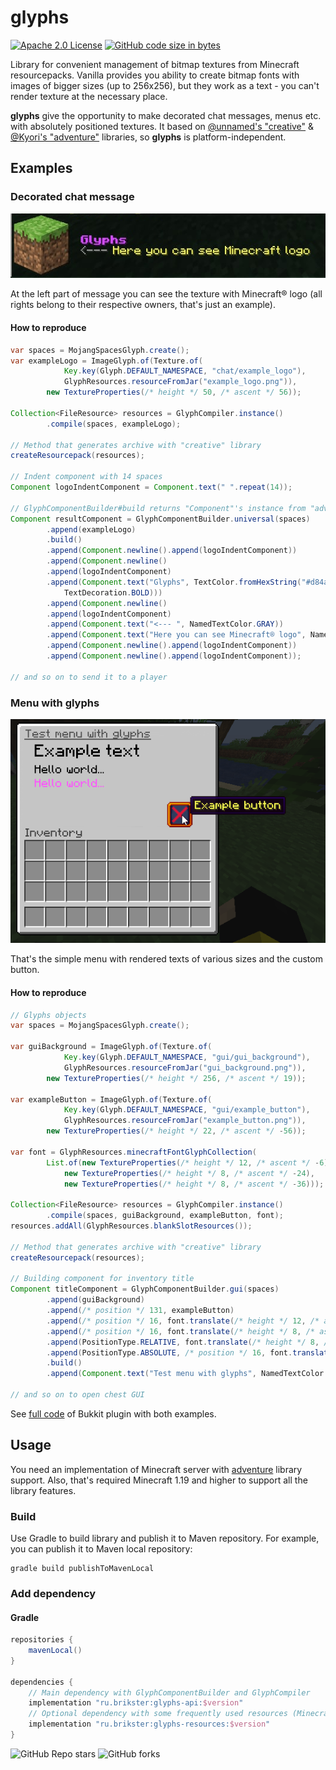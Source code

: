 # glyphs
[![Apache 2.0 License](https://img.shields.io/badge/license-Apache%202.0-blue)](LICENSE.md)
[![GitHub code size in bytes](https://img.shields.io/github/languages/code-size/Brikster/glyphs?color=yellow)](https://github.com/Brikster/glyphs/archive/master.zip)

Library for convenient management of bitmap textures from Minecraft resourcepacks.
Vanilla provides you ability to create bitmap fonts with images of bigger sizes (up to 256x256),
but they work as a text - you can't render texture at the necessary place.

**glyphs** give the opportunity to make decorated chat messages, menus etc. with absolutely
positioned textures. It based on [@unnamed's "creative"](https://github.com/unnamed/creative) & [@Kyori's "adventure"](https://github.com/KyoriPowered/adventure) libraries,
so **glyphs** is platform-independent.

## Examples

### Decorated chat message
![Decorated chat message](markdown/example_message.png)

At the left part of message you can see the texture with Minecraft® logo 
(all rights belong to their respective owners, that's just an example).

#### How to reproduce

```java
var spaces = MojangSpacesGlyph.create();
var exampleLogo = ImageGlyph.of(Texture.of(
            Key.key(Glyph.DEFAULT_NAMESPACE, "chat/example_logo"),
            GlyphResources.resourceFromJar("example_logo.png")),
        new TextureProperties(/* height */ 50, /* ascent */ 56));

Collection<FileResource> resources = GlyphCompiler.instance()
        .compile(spaces, exampleLogo);

// Method that generates archive with "creative" library
createResourcepack(resources);

// Indent component with 14 spaces
Component logoIndentComponent = Component.text(" ".repeat(14));

// GlyphComponentBuilder#build returns "Component"'s instance from "adventure" library
Component resultComponent = GlyphComponentBuilder.universal(spaces)
        .append(exampleLogo)
        .build()
        .append(Component.newline().append(logoIndentComponent))
        .append(Component.newline()
        .append(logoIndentComponent)
        .append(Component.text("Glyphs", TextColor.fromHexString("#d84aff"), 
            TextDecoration.BOLD)))
        .append(Component.newline()
        .append(logoIndentComponent)
        .append(Component.text("<--- ", NamedTextColor.GRAY))
        .append(Component.text("Here you can see Minecraft® logo", NamedTextColor.YELLOW)))
        .append(Component.newline().append(logoIndentComponent))
        .append(Component.newline().append(logoIndentComponent));

// and so on to send it to a player
```

### Menu with glyphs
![Example menu](markdown/example_menu.png)

That's the simple menu with rendered texts of various sizes and the custom button.

#### How to reproduce
```java
// Glyphs objects
var spaces = MojangSpacesGlyph.create();

var guiBackground = ImageGlyph.of(Texture.of(
            Key.key(Glyph.DEFAULT_NAMESPACE, "gui/gui_background"),
            GlyphResources.resourceFromJar("gui_background.png")),
        new TextureProperties(/* height */ 256, /* ascent */ 19));

var exampleButton = ImageGlyph.of(Texture.of(
            Key.key(Glyph.DEFAULT_NAMESPACE, "gui/example_button"),
            GlyphResources.resourceFromJar("example_button.png")),
        new TextureProperties(/* height */ 22, /* ascent */ -56));

var font = GlyphResources.minecraftFontGlyphCollection(
        List.of(new TextureProperties(/* height */ 12, /* ascent */ -6),
            new TextureProperties(/* height */ 8, /* ascent */ -24),
            new TextureProperties(/* height */ 8, /* ascent */ -36)));

Collection<FileResource> resources = GlyphCompiler.instance()
        .compile(spaces, guiBackground, exampleButton, font);
resources.addAll(GlyphResources.blankSlotResources());

// Method that generates archive with "creative" library
createResourcepack(resources);

// Building component for inventory title
Component titleComponent = GlyphComponentBuilder.gui(spaces)
        .append(guiBackground)
        .append(/* position */ 131, exampleButton)
        .append(/* position */ 16, font.translate(/* height */ 12, /* ascent */ -6, "Example text"))
        .append(/* position */ 16, font.translate(/* height */ 8, /* ascent */ -24, "Hello "))
        .append(PositionType.RELATIVE, font.translate(/* height */ 8, /* ascent */ -24, "world..."))
        .append(PositionType.ABSOLUTE, /* position */ 16, font.translate(/* height */ 8, /* ascent */ -36, "Hello world...", NamedTextColor.LIGHT_PURPLE))
        .build()
        .append(Component.text("Test menu with glyphs", NamedTextColor.DARK_GRAY, TextDecoration.UNDERLINED));

// and so on to open chest GUI
```

See [full code](https://github.com/Brikster/glyphs/blob/master/example-bukkit/src/main/java/ru/brikster/glyphs/bukkit/ExamplePlugin.java) of Bukkit plugin with both examples.

## Usage
You need an implementation of Minecraft server with [adventure](https://github.com/KyoriPowered/adventure) library support.
Also, that's required Minecraft 1.19 and higher to support all the library features.

### Build
Use Gradle to build library and publish it to Maven repository.
For example, you can publish it to Maven local repository:
```shell
gradle build publishToMavenLocal
```

### Add dependency

#### Gradle
```groovy
repositories {
    mavenLocal()
}

dependencies {
    // Main dependency with GlyphComponentBuilder and GlyphCompiler
    implementation "ru.brikster:glyphs-api:$version"
    // Optional dependency with some frequently used resources (Minecraft font etc.)
    implementation "ru.brikster:glyphs-resources:$version"
}
```

![GitHub Repo stars](https://img.shields.io/github/stars/Brikster/glyphs?style=social)
![GitHub forks](https://img.shields.io/github/forks/Brikster/glyphs?style=social)
